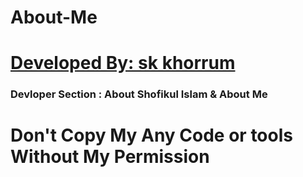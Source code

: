 # About-Me
<h1><a href="https://www.facebook.com/drt.ceo">Developed By: sk khorrum </a></h1>
<h3>Devloper Section : About Shofikul Islam & About Me</h3>
<h1>Don't Copy My Any Code or tools Without My Permission</h1>
